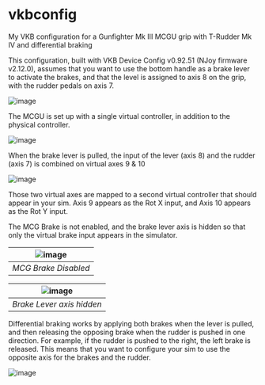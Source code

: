 # vkbconfig
My VKB configuration for a Gunfighter Mk III MCGU grip with T-Rudder Mk IV and differential braking

This configuration, built with VKB Device Config v0.92.51 (NJoy firmware v2.12.0), assumes that you want to use the bottom handle as a brake lever to activate the brakes, and that the level is assigned to axis 8 on the grip, with the rudder pedals on axis 7.

![image](https://user-images.githubusercontent.com/123090510/213531744-862efcfd-1291-4d41-8b8b-cd627650eb7f.png)

The MCGU is set up with a single virtual controller, in addition to the physical controller.

![image](https://user-images.githubusercontent.com/123090510/213490501-32c8664f-c45c-4836-b614-9d95258cc946.png)

When the brake lever is pulled, the input of the lever (axis 8) and the rudder (axis 7) is combined on virtual axes 9 & 10

![image](https://user-images.githubusercontent.com/123090510/213490105-8e2a2511-136a-4c1b-9411-053a8c8efdb0.png)

Those two virtual axes are mapped to a second virtual controller that should appear in your sim. Axis 9 appears as the Rot X input, and Axis 10 appears as the Rot Y input.

The MCG Brake is not enabled, and the brake lever axis is hidden so that only the virtual brake input appears in the simulator.

| ![image](https://user-images.githubusercontent.com/123090510/213531907-a35b9d79-d5c7-4fae-9e5c-73f2d97a0923.png) |
|:--:| 
| *MCG Brake Disabled* |

| ![image](https://user-images.githubusercontent.com/123090510/213532163-8e42ee37-4eb8-42d8-99f6-0a79ab7e2e3a.png) |
|:--:| 
| *Brake Lever axis hidden* |

Differential braking works by applying both brakes when the lever is pulled, and then releasing the opposing brake when the rudder is pushed in one direction. For example, if the rudder is pushed to the right, the left brake is released. This means that you want to configure your sim to use the opposite axis for the brakes and the rudder.

![image](https://user-images.githubusercontent.com/123090510/213489680-e6903345-a2c4-48a9-bb28-4a4cf8a3f42e.png)


